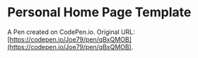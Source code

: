 # Personal Home Page  Template

A Pen created on CodePen.io. Original URL: [https://codepen.io/Joe79/pen/qBxQMOB](https://codepen.io/Joe79/pen/qBxQMOB).

